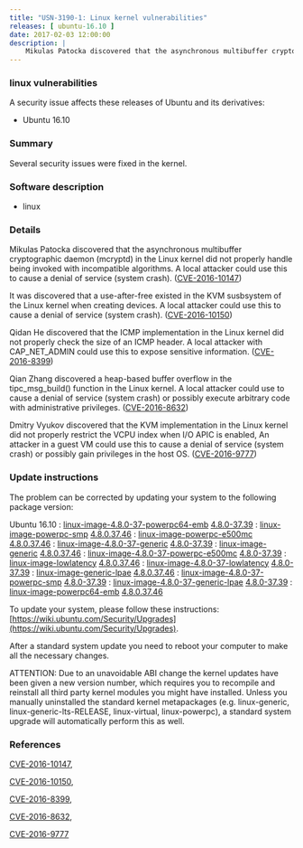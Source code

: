```yaml
---
title: "USN-3190-1: Linux kernel vulnerabilities"
releases: [ ubuntu-16.10 ]
date: 2017-02-03 12:00:00
description: |
    Mikulas Patocka discovered that the asynchronous multibuffer cryptographic daemon (mcryptd) in the Linux kernel did not properly handle being invoked with incompatible algorithms. A local attacker could use this to cause a denial of service (system crash). ([CVE-2016-10147](http://people.ubuntu.com/~ubuntu-security/cve/CVE-2016-10147))
--- 
```

 
### linux vulnerabilities

A security issue affects these releases of Ubuntu and its derivatives:

* Ubuntu 16.10

### Summary

Several security issues were fixed in the kernel. 

### Software description

* linux 

### Details

Mikulas Patocka discovered that the asynchronous multibuffer cryptographic daemon (mcryptd) in the Linux kernel did not properly handle being invoked with incompatible algorithms. A local attacker could use this to cause a denial of service (system crash). ([CVE-2016-10147](http://people.ubuntu.com/~ubuntu-security/cve/CVE-2016-10147))

It was discovered that a use-after-free existed in the KVM susbsystem of the Linux kernel when creating devices. A local attacker could use this to cause a denial of service (system crash). ([CVE-2016-10150](http://people.ubuntu.com/~ubuntu-security/cve/CVE-2016-10150))

Qidan He discovered that the ICMP implementation in the Linux kernel did not properly check the size of an ICMP header. A local attacker with CAP_NET_ADMIN could use this to expose sensitive information. ([CVE-2016-8399](http://people.ubuntu.com/~ubuntu-security/cve/CVE-2016-8399))

Qian Zhang discovered a heap-based buffer overflow in the tipc_msg_build() function in the Linux kernel. A local attacker could use to cause a denial of service (system crash) or possibly execute arbitrary code with administrative privileges. ([CVE-2016-8632](http://people.ubuntu.com/~ubuntu-security/cve/CVE-2016-8632))

Dmitry Vyukov discovered that the KVM implementation in the Linux kernel did not properly restrict the VCPU index when I/O APIC is enabled, An attacker in a guest VM could use this to cause a denial of service (system crash) or possibly gain privileges in the host OS. ([CVE-2016-9777](http://people.ubuntu.com/~ubuntu-security/cve/CVE-2016-9777)) 

### Update instructions

The problem can be corrected by updating your system to the following package version:

Ubuntu 16.10
 : [linux-image-4.8.0-37-powerpc64-emb](https://launchpad.net/ubuntu/+source/linux) <span> [4.8.0-37.39](https://launchpad.net/ubuntu/+source/linux/4.8.0-37.39) </span> 
 : [linux-image-powerpc-smp](https://launchpad.net/ubuntu/+source/linux) <span> [4.8.0.37.46](https://launchpad.net/ubuntu/+source/linux/4.8.0-37.39) </span> 
 : [linux-image-powerpc-e500mc](https://launchpad.net/ubuntu/+source/linux) <span> [4.8.0.37.46](https://launchpad.net/ubuntu/+source/linux/4.8.0-37.39) </span> 
 : [linux-image-4.8.0-37-generic](https://launchpad.net/ubuntu/+source/linux) <span> [4.8.0-37.39](https://launchpad.net/ubuntu/+source/linux/4.8.0-37.39) </span> 
 : [linux-image-generic](https://launchpad.net/ubuntu/+source/linux) <span> [4.8.0.37.46](https://launchpad.net/ubuntu/+source/linux/4.8.0-37.39) </span> 
 : [linux-image-4.8.0-37-powerpc-e500mc](https://launchpad.net/ubuntu/+source/linux) <span> [4.8.0-37.39](https://launchpad.net/ubuntu/+source/linux/4.8.0-37.39) </span> 
 : [linux-image-lowlatency](https://launchpad.net/ubuntu/+source/linux) <span> [4.8.0.37.46](https://launchpad.net/ubuntu/+source/linux/4.8.0-37.39) </span> 
 : [linux-image-4.8.0-37-lowlatency](https://launchpad.net/ubuntu/+source/linux) <span> [4.8.0-37.39](https://launchpad.net/ubuntu/+source/linux/4.8.0-37.39) </span> 
 : [linux-image-generic-lpae](https://launchpad.net/ubuntu/+source/linux) <span> [4.8.0.37.46](https://launchpad.net/ubuntu/+source/linux/4.8.0-37.39) </span> 
 : [linux-image-4.8.0-37-powerpc-smp](https://launchpad.net/ubuntu/+source/linux) <span> [4.8.0-37.39](https://launchpad.net/ubuntu/+source/linux/4.8.0-37.39) </span> 
 : [linux-image-4.8.0-37-generic-lpae](https://launchpad.net/ubuntu/+source/linux) <span> [4.8.0-37.39](https://launchpad.net/ubuntu/+source/linux/4.8.0-37.39) </span> 
 : [linux-image-powerpc64-emb](https://launchpad.net/ubuntu/+source/linux) <span> [4.8.0.37.46](https://launchpad.net/ubuntu/+source/linux/4.8.0-37.39) </span> 

To update your system, please follow these instructions: [https://wiki.ubuntu.com/Security/Upgrades](https://wiki.ubuntu.com/Security/Upgrades).

After a standard system update you need to reboot your computer to make all the necessary changes.

ATTENTION: Due to an unavoidable ABI change the kernel updates have been given a new version number, which requires you to recompile and reinstall all third party kernel modules you might have installed. Unless you manually uninstalled the standard kernel metapackages (e.g. linux-generic, linux-generic-lts-RELEASE, linux-virtual, linux-powerpc), a standard system upgrade will automatically perform this as well. 

### References

 [CVE-2016-10147](http://people.ubuntu.com/~ubuntu-security/cve/CVE-2016-10147), 

 [CVE-2016-10150](http://people.ubuntu.com/~ubuntu-security/cve/CVE-2016-10150), 

 [CVE-2016-8399](http://people.ubuntu.com/~ubuntu-security/cve/CVE-2016-8399), 

 [CVE-2016-8632](http://people.ubuntu.com/~ubuntu-security/cve/CVE-2016-8632), 

 [CVE-2016-9777](http://people.ubuntu.com/~ubuntu-security/cve/CVE-2016-9777)
 

